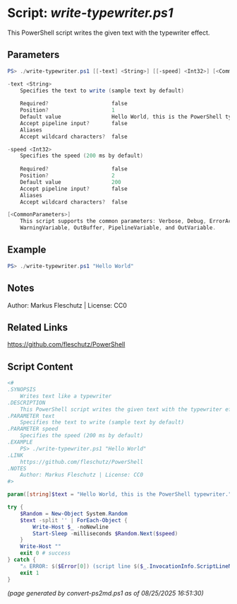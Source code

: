 Script: *write-typewriter.ps1*
========================

This PowerShell script writes the given text with the typewriter effect.

Parameters
----------
```powershell
PS> ./write-typewriter.ps1 [[-text] <String>] [[-speed] <Int32>] [<CommonParameters>]

-text <String>
    Specifies the text to write (sample text by default)
    
    Required?                    false
    Position?                    1
    Default value                Hello World, this is the PowerShell typewriter.
    Accept pipeline input?       false
    Aliases                      
    Accept wildcard characters?  false

-speed <Int32>
    Specifies the speed (200 ms by default)
    
    Required?                    false
    Position?                    2
    Default value                200
    Accept pipeline input?       false
    Aliases                      
    Accept wildcard characters?  false

[<CommonParameters>]
    This script supports the common parameters: Verbose, Debug, ErrorAction, ErrorVariable, WarningAction, 
    WarningVariable, OutBuffer, PipelineVariable, and OutVariable.
```

Example
-------
```powershell
PS> ./write-typewriter.ps1 "Hello World"

```

Notes
-----
Author: Markus Fleschutz | License: CC0

Related Links
-------------
https://github.com/fleschutz/PowerShell

Script Content
--------------
```powershell
<#
.SYNOPSIS
	Writes text like a typewriter
.DESCRIPTION
	This PowerShell script writes the given text with the typewriter effect.
.PARAMETER text
	Specifies the text to write (sample text by default)
.PARAMETER speed
	Specifies the speed (200 ms by default)
.EXAMPLE
	PS> ./write-typewriter.ps1 "Hello World"
.LINK
	https://github.com/fleschutz/PowerShell
.NOTES
	Author: Markus Fleschutz | License: CC0
#>

param([string]$text = "Hello World, this is the PowerShell typewriter.", [int]$speed = 200) # in milliseconds

try {
	$Random = New-Object System.Random
	$text -split '' | ForEach-Object {
		Write-Host $_ -noNewline
		Start-Sleep -milliseconds $Random.Next($speed)
	}
	Write-Host ""
	exit 0 # success
} catch {
	"⚠️ ERROR: $($Error[0]) (script line $($_.InvocationInfo.ScriptLineNumber))"
	exit 1
}
```

*(page generated by convert-ps2md.ps1 as of 08/25/2025 16:51:30)*
